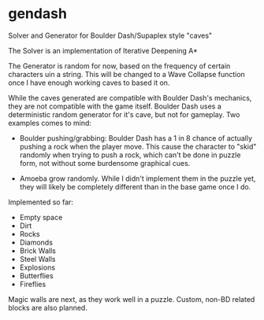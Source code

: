 # gendash
Solver and Generator for Boulder Dash/Supaplex style "caves"

The Solver is an implementation of Iterative Deepening A*

The Generator is random for now, based on the frequency of certain characters uin a string. This will be changed to a Wave Collapse 
function once I have enough working caves to based it on.

While the caves generated are compatible with Boulder Dash's mechanics, they are not compatible with the game itself.
Boulder Dash uses a deterministic random generator for it's cave, but not for gameplay. Two examples comes to mind:

* Boulder pushing/grabbing: Boulder Dash has a 1 in 8 chance of actually pushing a rock when the player move.
This cause the character to "skid" randomly when trying to push a rock, which can't be done in puzzle form,
not without some burdensome graphical cues.

* Amoeba grow randomly. While I didn't implement them in the puzzle yet, they will likely be completely different
than in the base game once I do.

Implemented so far:

* Empty space
* Dirt
* Rocks
* Diamonds
* Brick Walls
* Steel Walls
* Explosions
* Butterflies
* Fireflies

Magic walls are next, as they work well in a puzzle. Custom, non-BD related blocks are also planned.
